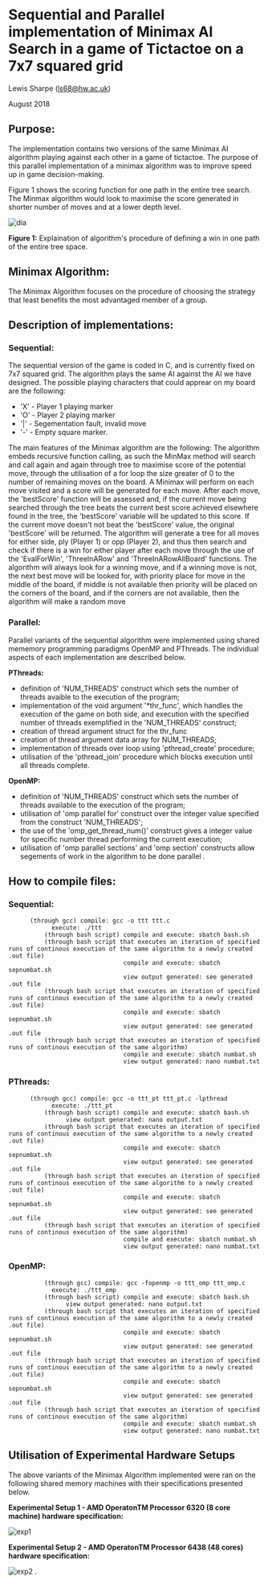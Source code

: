 # Sequential and Parallel implementation of Minimax AI Search in a game of Tictactoe on a 7x7 squared grid
Lewis Sharpe (ls68@hw.ac.uk)

August 2018

## Purpose:
The implementation contains two versions of the same Minimax AI algorithm playing against each other in a game of tictactoe. The purpose of this parallel implementation of a minimax algorithm was to improve speed up in game decision-making. 

Figure 1 shows the scoring function for one path in the entire tree search. The Minmax algorithm would look to maximise the score generated in shorter number of moves and at a lower depth level.

![dia](images/dia.png)

**Figure 1:** Explaination of algorithm's procedure of defining a win in one path of the entire tree space. 

## Minimax Algorithm:
The Minimax Algorithm focuses on the procedure of choosing the strategy that least benefits the most advantaged member of a group. 

## Description of implementations: 
### Sequential:
The sequential version of the game is coded in C, and is currently fixed on 7x7 squared grid. The algorithm plays the same AI against the AI we have designed. The  possible playing characters that could apprear on my board are the following:
- 'X' - Player 1 playing marker
- 'O' - Player 2 playing marker
- '|' - Segementation fault, invalid move
- '-' - Empty square marker.

The main features of the Minimax algorithm are the following:
The algorithm embeds recursive function calling, as such the MinMax method will search and call again and again through tree to maximise score of the potential move, through the utilisation of a for loop the size greater of 0 to the number of remaining moves on the board. A Minimax will perform on each move visited and a score will be generated for each move. After each move, the 'bestScore' function will be assessed and, if the current move being searched through the tree beats the current best score achieved elsewhere found in the tree, the 'bestScore' variable will be updated to this score. If the current move doesn't not beat the 'bestScore' value, the original 'bestScore' will be returned. The algorithm will generate a tree for all moves for either side, ply (Player 1) or opp (Player 2), and thus then search and check if there is a win for either player after each move through the use of the 'EvalForWin', 'ThreeInARow' and 'ThreeInARowAllBoard' functions. The algorithm will always look for a winning move, and if a winning move is not, the next best move will be looked for, with priority place for move in the middle of the board, if middle is not available then priority will be placed on the corners of the board, and if the corners are not available, then the algorithm will make a random move

### Parallel:
Parallel variants of the sequential algorithm were implemented using shared mememory programming paradigms OpenMP and PThreads. The individual aspects of each implementation are described below.

**PThreads:**
- definition of 'NUM_THREADS' construct which sets the number of threads avaible to the execution of the program;
- implementation of the void argument '*thr_func', which handles the execution of the game on both side, and execution with the specified number of threads exemplified in the 'NUM_THREADS' construct;
- creation of thread argument struct for the thr_func
- creation of thread argument data array for NUM_THREADS;
- implementation of threads over loop using 'pthread_create' procedure;
- utilisation of the 'pthread_join' procedure which blocks execution until all threads complete. 

**OpenMP:**
- definition of 'NUM_THREADS' construct which sets the number of threads available to the execution of the program;
- utilisation of 'omp parallel for' construct over the integer value specified from the construct 'NUM_THREADS';
- the use of the 'omp_get_thread_num()' construct gives a integer value for specific number thread performing the current execution;
- utilisation of 'omp parallel sections' and 'omp section' constructs allow segements of work in the algorithm to be done parallel .

## How to compile files: 

### Sequential:
	      (through gcc) compile: gcc -o ttt ttt.c
			    execute: ./ttt 
              (through bash script) compile and execute: sbatch bash.sh 
              (through bash script that executes an iteration of specified runs of continous execution of the same algorithm to a newly created .out file)
                                    compile and execute: sbatch sepnumbat.sh
                                    view output generated: see generated .out file
              (through bash script that executes an iteration of specified runs of continous execution of the same algorithm to a newly created .out file)
                                    compile and execute: sbatch sepnumbat.sh
                                    view output generated: see generated .out file
              (through bash script that executes an iteration of specified runs of continous execution of the same algorithm)
                                    compile and execute: sbatch numbat.sh
                                    view output generated: nano numbat.txt  
                

### PThreads: 
	      (through gcc) compile: gcc -o ttt_pt ttt_pt.c -lpthread 	
			    execute: ./ttt_pt
              (through bash script) compile and execute: sbatch bash.sh
				    view output generated: nano output.txt
              (through bash script that executes an iteration of specified runs of continous execution of the same algorithm to a newly created .out file)
                                    compile and execute: sbatch sepnumbat.sh
                                    view output generated: see generated .out file
              (through bash script that executes an iteration of specified runs of continous execution of the same algorithm to a newly created .out file)
                                    compile and execute: sbatch sepnumbat.sh
                                    view output generated: see generated .out file
              (through bash script that executes an iteration of specified runs of continous execution of the same algorithm) 
                                    compile and execute: sbatch numbat.sh
                                    view output generated: nano numbat.txt  

### OpenMP: 
              (through gcc) compile: gcc -fopenmp -o ttt_omp ttt_omp.c 
			    execute: ./ttt_omp
              (through bash script) compile and execute: sbatch bash.sh 
				    view output generated: nano output.txt
              (through bash script that executes an iteration of specified runs of continous execution of the same algorithm to a newly created .out file)
                                    compile and execute: sbatch sepnumbat.sh
                                    view output generated: see generated .out file
              (through bash script that executes an iteration of specified runs of continous execution of the same algorithm to a newly created .out file)
                                    compile and execute: sbatch sepnumbat.sh
                                    view output generated: see generated .out file
              (through bash script that executes an iteration of specified runs of continous execution of the same algorithm)
                                    compile and execute: sbatch numbat.sh
                                    view output generated: nano numbat.txt  

## Utilisation of Experimental Hardware Setups

The above variants of the Minimax Algorithm implemented were ran on the following shared memory machines with their specifications presented below.

**Experimental Setup 1 - AMD OperatonTM Processor 6320 (8 core machine) hardware specification:**

![exp1](images/exp1.png)

**Experimental Setup 2 - AMD OperatonTM Processor 6438 (48 cores) hardware specification:**

![exp2](images/exp2.png)
.

 


